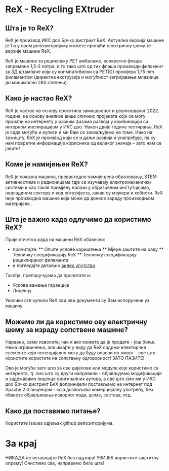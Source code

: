 # ReX - Recycling EXtruder

## Шта је то ReX?

ReX је производ ИКС доо Брчко дистрикт БиХ. Актуелна верзија машине је 1 и у овом репозиторијуму можете пронаћи електричну шему те верзије машине ReX. 

ReX је машина за рециклажу PET амбалаже, конкретно флаша запремине 1,5-2 литра, и то тако што од тих флаша производи филамент за 3Д штампаче који су копмпатибилни са PET(G) промјера 1,75 mm филаментом (директна екструзија и могућност загријавање млазнице до минимално 260 степени). 

## Како је настао ReX?

ReX је настао на основу прототипа замишљеног и реализованог 2022. године, на основу анализе више сличних пројеката који се могу пронаћи на интернету у разним фазама развоја у комбинацији са интерном инспирацијом у ИКС доо. Након двије године тестирања, ReX је сада могуће и купити и ми Вам се захваљујемо на томе. Иако на тржишту, ReX је производ који се и даље развија и унапређује, па су нам повратне информације корисника од великог значаја – зато нам се јавите!

## Коме је намијењен ReX?

ReX је показна машина, превасходно намијењена образовању, STEM активностима и радионицама гдје се изучавају електромеханички системи и као такав примјену налази у образовним инстутцијама, невладином сектору и код ентузијаста, какви су мејкери и хобисти. ReX није производна машина која може да донесе зараду производњом материјала.

## Шта је важно када одлучимо да користимо ReX?
 
Прије почетка рада на машини ReX обавезно:
* прочитајте:
** Опште услове кориштења
** Мјере заштите на раду
** Техничку спецификацију ReX
** Техничку спецификацију рециклираног филамента
* и погледајте детаљно [видео упутство](https://youtu.be/O_JHuXgB_H8?si=zy8yXXugOLQrp-Dz)

Такође, препоручујемо да прочитате и:
* Услове важења гаранције
* Лиценцу

Уколико сте купили ReX сви ови документи су Вам испоручени уз машину.

## Можемо ли да користимо ову електричну шему за израду сопствене машине?

Наравно, само изволите, чак и ако можете да је продате - још боље. Нема ограничења, али имајте у виду да ReX садржи електирчне елементе који потенцијално могу да буду опасни по живот - све што користите користите на сопствену одговорност! ЗАТО ПАЗИТЕ!

Ово је могуће зато што за све дијелове или модуле које користимо са интернета, тј. оно што су други направили - објављујемо модификације и задржавамо лиценце оригиналних аутора, а све што смо ми у ИКС доо Брчко дистрикт БиХ допринијели постављамо на интернет под Apache 2.0 лиценцом - која дозвољава комерцијалну употребу, без обавезе објављивања изворног кода, шеме, састава, итд.

## Како да поставимо питање?

Користите Issues одјељак github репозиторијума.

# За крај

НИКАДА не остављајте ReX без надзора!
УВИЈЕК користите заштитну опрему!
Очистимо све, направимо било шта!
